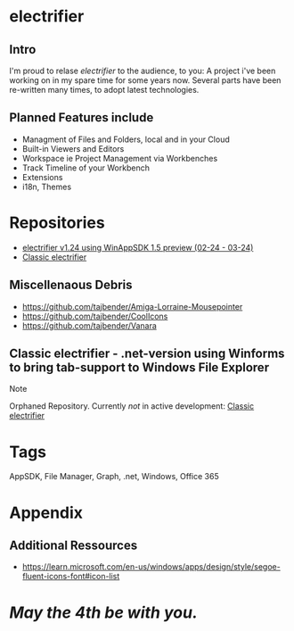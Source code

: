 # electrifier 

## Intro

I'm proud to relase _*electrifier*_ to the audience, to you: A project i've been working on in my spare time for some years now.
Several parts have been re-written many times, to adopt latest technologies.

## Planned Features include
 - Managment of Files and Folders, local and in your Cloud
 - Built-in Viewers and Editors
 - Workspace ie Project Management via Workbenches
 - Track Timeline of your Workbench
 - Extensions
 - i18n, Themes

# Repositories
 - [electrifier v1.24 using WinAppSDK 1.5 preview (02-24 - 03-24)](https://github.com/electrifier/electrifier.v1.24)
 - [Classic electrifier](https://github.com/electrifier/Classic-electrifier)

## Miscellenaous Debris
- https://github.com/tajbender/Amiga-Lorraine-Mousepointer
- https://github.com/tajbender/CoolIcons
- https://github.com/tajbender/Vanara

## Classic electrifier - .net-version using Winforms to bring tab-support to Windows File Explorer
> [!NOTE]
> Orphaned Repository. Currently *not* in active development: [Classic electrifier](https://github.com/electrifier/Classic-electrifier)



# Tags
  AppSDK, File Manager, Graph, .net, Windows, Office 365

# Appendix
## Additional Ressources
- https://learn.microsoft.com/en-us/windows/apps/design/style/segoe-fluent-icons-font#icon-list

# _May the 4th be with you._
